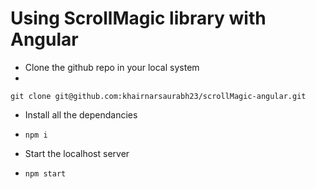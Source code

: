 # Using ScrollMagic library with Angular

- Clone the github repo in your local system
- 
`
git clone git@github.com:khairnarsaurabh23/scrollMagic-angular.git
`


- Install all the dependancies
- `npm i`


- Start the localhost server
- `npm start`
